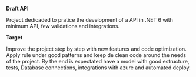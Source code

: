 **Draft API**

Project dedicaded to pratice the development of a API in .NET 6 with minimum API, few validations and integrations. 

**Target**

Improve the project step by step with new features and code optimization. Apply rule under good patterns and keep de clean code around the needs of the project. 
By the end is expectated have a model with good estructure, tests, Database connections, integrations with azure and automated deploy. 